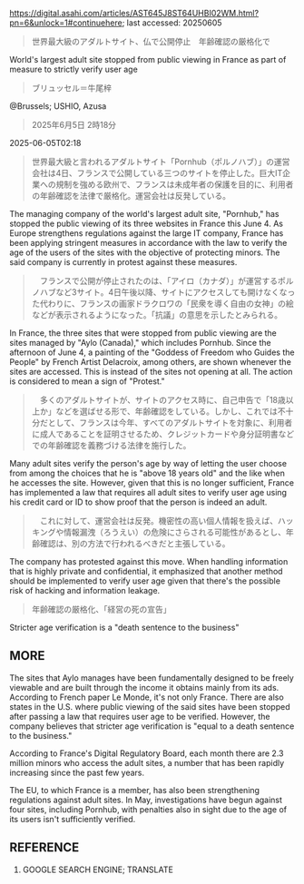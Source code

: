 https://digital.asahi.com/articles/AST645J8ST64UHBI02WM.html?pn=6&unlock=1#continuehere; last accessed: 20250605

> 世界最大級のアダルトサイト、仏で公開停止　年齢確認の厳格化で

World's largest adult site stopped from public viewing in France as part of measure to strictly verify user age

> ブリュッセル＝牛尾梓

@Brussels; USHIO, Azusa

> 2025年6月5日 2時18分

2025-06-05T02:18

> 世界最大級と言われるアダルトサイト「Pornhub（ポルノハブ）」の運営会社は4日、フランスで公開している三つのサイトを停止した。巨大IT企業への規制を強める欧州で、フランスは未成年者の保護を目的に、利用者の年齢確認を法律で厳格化。運営会社は反発している。

The managing company of the world's largest adult site, "Pornhub," has stopped the public viewing of its three websites in France this June 4. As Europe strengthens regulations against the large IT company, France has been applying stringent measures in accordance with the law to verify the age of the users of the sites with the objective of protecting minors. The said company is currently in protest against these measures.

> 　フランスで公開が停止されたのは、「アイロ（カナダ）」が運営するポルノハブなど3サイト。4日午後以降、サイトにアクセスしても開けなくなった代わりに、フランスの画家ドラクロワの「民衆を導く自由の女神」の絵などが表示されるようになった。「抗議」の意思を示したとみられる。

In France, the three sites that were stopped from public viewing are the sites managed by "Aylo (Canada)," which includes Pornhub. Since the afternoon of June 4, a painting of the "Goddess of Freedom who Guides the People" by French Artist Delacroix, among others, are shown whenever the sites are accessed. This is instead of the sites not opening at all. The action is considered to mean a sign of "Protest."

> 　多くのアダルトサイトが、サイトのアクセス時に、自己申告で「18歳以上か」などを選ばせる形で、年齢確認をしている。しかし、これでは不十分だとして、フランスは今年、すべてのアダルトサイトを対象に、利用者に成人であることを証明させるため、クレジットカードや身分証明書などでの年齢確認を義務づける法律を施行した。

Many adult sites verify the person's age by way of letting the user choose from among the choices that he is "above 18 years old" and the like when he accesses the site. However, given that this is no longer sufficient, France has implemented a law that requires all adult sites to verify user age using his credit card or ID to show proof that the person is indeed an adult. 

> 　これに対して、運営会社は反発。機密性の高い個人情報を扱えば、ハッキングや情報漏洩（ろうえい）の危険にさらされる可能性があるとし、年齢確認は、別の方法で行われるべきだと主張している。

The company has protested against this move. When handling information that is highly private and confidential, it emphasized that another method should be implemented to verify user age given that there's the possible risk of hacking and information leakage.

> 年齢確認の厳格化、「経営の死の宣告」

Stricter age verification is a "death sentence to the business" 

## MORE

The sites that Aylo manages have been fundamentally designed to be freely viewable and are built through the income it obtains mainly from its ads. According to French paper Le Monde, it's not only France. There are also states in the U.S. where public viewing of the said sites have been stopped after passing a law that requires user age to be verified. However, the company believes that stricter age verification is "equal to a death sentence to the business." 

According to France's Digital Regulatory Board, each month there are 2.3 million minors who access the adult sites, a number that has been rapidly increasing since the past few years.

The EU, to which France is a member, has also been strengthening regulations against adult sites. In May, investigations have begun against four sites, including Pornhub, with penalties also in sight due to the age of its users isn't sufficiently verified.

## REFERENCE

1) GOOGLE SEARCH ENGINE; TRANSLATE